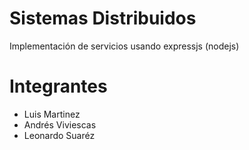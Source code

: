# Sistemas Distribuidos

Implementación de servicios usando expressjs (nodejs)

# Integrantes

* Luis Martinez
* Andrés Viviescas
* Leonardo Suaréz
